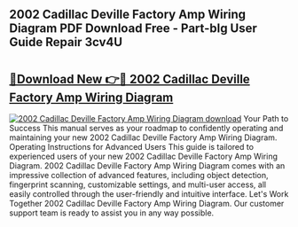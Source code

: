 ## 2002 Cadillac Deville Factory Amp Wiring Diagram PDF Download Free - Part-bIg User Guide Repair 3cv4U

# <h2><a href="http://dfpyj9.blite.top/?on=2002+Cadillac+Deville+Factory+Amp+Wiring+Diagram">🔗Download New 👉🔴 2002 Cadillac Deville Factory Amp Wiring Diagram</a></h2>

[![2002 Cadillac Deville Factory Amp Wiring Diagram download](https://i.imgur.com/lujVjoI.png)](http://dfpyj9.blite.top/?on=2002+Cadillac+Deville+Factory+Amp+Wiring+Diagram)
Your Path to Success This manual serves as your roadmap to confidently operating and maintaining your new 2002 Cadillac Deville Factory Amp Wiring Diagram. Operating Instructions for Advanced Users This guide is tailored to experienced users of your new 2002 Cadillac Deville Factory Amp Wiring Diagram. 2002 Cadillac Deville Factory Amp Wiring Diagram comes with an impressive collection of advanced features, including object detection, fingerprint scanning, customizable settings, and multi-user access, all easily controlled through the user-friendly and intuitive interface. Let's Work Together 2002 Cadillac Deville Factory Amp Wiring Diagram. Our customer support team is ready to assist you in any way possible.
